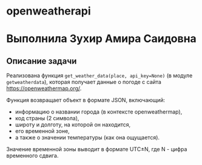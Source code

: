# openweatherapi
# Выполнила Зухир Амира Саидовна

## Описание задачи
Реализована функция  ```get_weather_data(place, api_key=None)``` (в модуле ```getweatherdata```), которая получает данные о погоде с сайта https://openweathermap.org/. 

Функция возвращает объект в формате JSON, включающий: 
- информацию о названии города (в контексте openweathermap),
- код страны (2 символа),
- широту и долготу, на которой он находится,
- его временной зоне,
- а также о значении температуры (как она ощущается).

Значение временной зоны выводит в формате UTC±N, где N - цифра временного сдвига.



